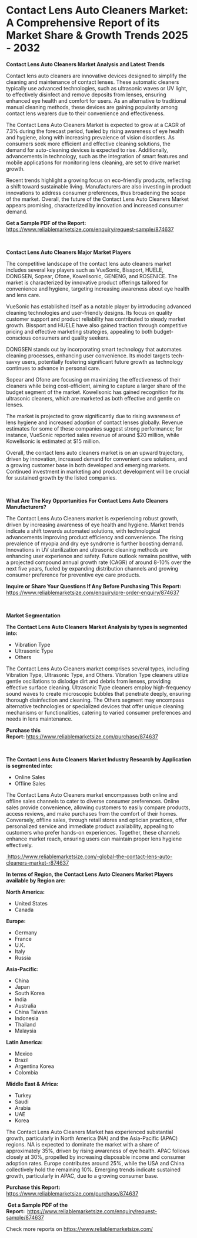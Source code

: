 <p><h1>Contact Lens Auto Cleaners Market: A Comprehensive Report of its Market Share & Growth Trends 2025 - 2032</h1></p><p><strong>Contact Lens Auto Cleaners Market Analysis and Latest Trends</strong></p>
<p><p>Contact lens auto cleaners are innovative devices designed to simplify the cleaning and maintenance of contact lenses. These automatic cleaners typically use advanced technologies, such as ultrasonic waves or UV light, to effectively disinfect and remove deposits from lenses, ensuring enhanced eye health and comfort for users. As an alternative to traditional manual cleaning methods, these devices are gaining popularity among contact lens wearers due to their convenience and effectiveness.</p><p>The Contact Lens Auto Cleaners Market is expected to grow at a CAGR of 7.3% during the forecast period, fueled by rising awareness of eye health and hygiene, along with increasing prevalence of vision disorders. As consumers seek more efficient and effective cleaning solutions, the demand for auto-cleaning devices is expected to rise. Additionally, advancements in technology, such as the integration of smart features and mobile applications for monitoring lens cleaning, are set to drive market growth. </p><p>Recent trends highlight a growing focus on eco-friendly products, reflecting a shift toward sustainable living. Manufacturers are also investing in product innovations to address consumer preferences, thus broadening the scope of the market. Overall, the future of the Contact Lens Auto Cleaners Market appears promising, characterized by innovation and increased consumer demand.</p></p>
<p><strong>Get a Sample PDF of the Report:&nbsp;</strong> <a href="https://www.reliablemarketsize.com/enquiry/request-sample/874637?utm_campaign=2744&utm_medium=2&utm_source=Github&utm_content=ia&utm_term=21032025&utm_id=contact-lens-auto-cleaners">https://www.reliablemarketsize.com/enquiry/request-sample/874637</a></p>
<p>&nbsp;</p>
<p><strong>Contact Lens Auto Cleaners Major Market Players</strong></p>
<p><p>The competitive landscape of the contact lens auto cleaners market includes several key players such as VueSonic, Bissport, HUELE, DONGSEN, Sopear, Ofone, Kowellsonic, GENENG, and ROSENICE. The market is characterized by innovative product offerings tailored for convenience and hygiene, targeting increasing awareness about eye health and lens care.</p><p>VueSonic has established itself as a notable player by introducing advanced cleaning technologies and user-friendly designs. Its focus on quality customer support and product reliability has contributed to steady market growth. Bissport and HUELE have also gained traction through competitive pricing and effective marketing strategies, appealing to both budget-conscious consumers and quality seekers.</p><p>DONGSEN stands out by incorporating smart technology that automates cleaning processes, enhancing user convenience. Its model targets tech-savvy users, potentially fostering significant future growth as technology continues to advance in personal care.</p><p>Sopear and Ofone are focusing on maximizing the effectiveness of their cleaners while being cost-efficient, aiming to capture a larger share of the budget segment of the market. Kowellsonic has gained recognition for its ultrasonic cleaners, which are marketed as both effective and gentle on lenses.</p><p>The market is projected to grow significantly due to rising awareness of lens hygiene and increased adoption of contact lenses globally. Revenue estimates for some of these companies suggest strong performance; for instance, VueSonic reported sales revenue of around $20 million, while Kowellsonic is estimated at $15 million. </p><p>Overall, the contact lens auto cleaners market is on an upward trajectory, driven by innovation, increased demand for convenient care solutions, and a growing customer base in both developed and emerging markets. Continued investment in marketing and product development will be crucial for sustained growth by the listed companies.</p></p>
<p>&nbsp;</p>
<p><strong>What Are The Key Opportunities For Contact Lens Auto Cleaners Manufacturers?</strong></p>
<p><p>The Contact Lens Auto Cleaners market is experiencing robust growth, driven by increasing awareness of eye health and hygiene. Market trends indicate a shift towards automated solutions, with technological advancements improving product efficiency and convenience. The rising prevalence of myopia and dry eye syndrome is further boosting demand. Innovations in UV sterilization and ultrasonic cleaning methods are enhancing user experience and safety. Future outlook remains positive, with a projected compound annual growth rate (CAGR) of around 8-10% over the next five years, fueled by expanding distribution channels and growing consumer preference for preventive eye care products.</p></p>
<p><strong>Inquire or Share Your Questions If Any Before Purchasing This Report:</strong> <a href="https://www.reliablemarketsize.com/enquiry/pre-order-enquiry/874637?utm_campaign=2744&utm_medium=2&utm_source=Github&utm_content=ia&utm_term=21032025&utm_id=contact-lens-auto-cleaners">https://www.reliablemarketsize.com/enquiry/pre-order-enquiry/874637</a></p>
<p>&nbsp;</p>
<p><strong>Market Segmentation</strong></p>
<p><strong>The Contact Lens Auto Cleaners Market Analysis by types is segmented into:</strong></p>
<p><ul><li>Vibration Type</li><li>Ultrasonic Type</li><li>Others</li></ul></p>
<p><p>The Contact Lens Auto Cleaners market comprises several types, including Vibration Type, Ultrasonic Type, and Others. Vibration Type cleaners utilize gentle oscillations to dislodge dirt and debris from lenses, providing effective surface cleaning. Ultrasonic Type cleaners employ high-frequency sound waves to create microscopic bubbles that penetrate deeply, ensuring thorough disinfection and cleaning. The Others segment may encompass alternative technologies or specialized devices that offer unique cleaning mechanisms or functionalities, catering to varied consumer preferences and needs in lens maintenance.</p></p>
<p><strong>Purchase this Report:&nbsp;</strong><a href="https://www.reliablemarketsize.com/purchase/874637?utm_campaign=2744&utm_medium=2&utm_source=Github&utm_content=ia&utm_term=21032025&utm_id=contact-lens-auto-cleaners">https://www.reliablemarketsize.com/purchase/874637</a></p>
<p>&nbsp;</p>
<p><strong>The Contact Lens Auto Cleaners Market Industry Research by Application is segmented into:</strong></p>
<p><ul><li>Online Sales</li><li>Offline Sales</li></ul></p>
<p><p>The Contact Lens Auto Cleaners market encompasses both online and offline sales channels to cater to diverse consumer preferences. Online sales provide convenience, allowing customers to easily compare products, access reviews, and make purchases from the comfort of their homes. Conversely, offline sales, through retail stores and optician practices, offer personalized service and immediate product availability, appealing to customers who prefer hands-on experiences. Together, these channels enhance market reach, ensuring users can maintain proper lens hygiene effectively.</p></p>
<p><a href="https://www.reliablemarketsize.com/-global-the-contact-lens-auto-cleaners-market-r874637?utm_campaign=2744&utm_medium=2&utm_source=Github&utm_content=ia&utm_term=21032025&utm_id=contact-lens-auto-cleaners">&nbsp;https://www.reliablemarketsize.com/-global-the-contact-lens-auto-cleaners-market-r874637</a></p>
<p><strong>In terms of Region, the Contact Lens Auto Cleaners Market Players available by Region are:</strong></p>
<p>
    <p> <strong> North America: </strong>
        <ul>
            <li>United States</li>
            <li>Canada</li>
        </ul>
        </p> 
    <p> <strong> Europe: </strong>
        <ul>
            <li>Germany</li>
            <li>France</li>
            <li>U.K.</li>
            <li>Italy</li>
            <li>Russia</li>
        </ul>
        </p> 
    <p> <strong> Asia-Pacific: </strong>
        <ul>
            <li>China</li>
            <li>Japan</li>
            <li>South Korea</li>
            <li>India</li>
            <li>Australia</li>
            <li>China Taiwan</li>
            <li>Indonesia</li>
            <li>Thailand</li>
            <li>Malaysia</li>
        </ul>
        </p> 
    <p> <strong> Latin America: </strong>
        <ul>
            <li>Mexico</li>
            <li>Brazil</li>
            <li>Argentina Korea</li>
            <li>Colombia</li>
        </ul>
        </p> 
    <p> <strong> Middle East & Africa: </strong>
        <ul>
            <li>Turkey</li>
            <li>Saudi</li>
            <li>Arabia</li>
            <li>UAE</li>
            <li>Korea</li>
        </ul>
    </p>
    </p>
<p><p>The Contact Lens Auto Cleaners Market has experienced substantial growth, particularly in North America (NA) and the Asia-Pacific (APAC) regions. NA is expected to dominate the market with a share of approximately 35%, driven by rising awareness of eye health. APAC follows closely at 30%, propelled by increasing disposable income and consumer adoption rates. Europe contributes around 25%, while the USA and China collectively hold the remaining 10%. Emerging trends indicate sustained growth, particularly in APAC, due to a growing consumer base.</p></p>
<p><strong>Purchase this Report: </strong><a href="https://www.reliablemarketsize.com/purchase/874637?utm_campaign=2744&utm_medium=2&utm_source=Github&utm_content=ia&utm_term=21032025&utm_id=contact-lens-auto-cleaners">https://www.reliablemarketsize.com/purchase/874637</a></p>
<p>&nbsp;<strong>Get a Sample PDF of the Report:&nbsp;&nbsp;</strong><a href="https://www.reliablemarketsize.com/enquiry/request-sample/874637?utm_campaign=2744&utm_medium=2&utm_source=Github&utm_content=ia&utm_term=21032025&utm_id=contact-lens-auto-cleaners">https://www.reliablemarketsize.com/enquiry/request-sample/874637</a></p>
<p><strong></strong></p>
<p>Check more reports on <a href="https://www.reliablemarketsize.com/?utm_campaign=2744&utm_medium=2&utm_source=Github&utm_content=ia&utm_term=21032025&utm_id=contact-lens-auto-cleaners">https://www.reliablemarketsize.com/</a></p>